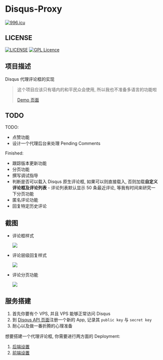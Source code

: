 # Disqus-Proxy

[![996.icu](https://img.shields.io/badge/link-996.icu-red.svg)](https://996.icu) 

## LICENSE

[![LICENSE](https://img.shields.io/badge/license-NPL%20(The%20996%20Prohibited%20License)-blue.svg)](https://github.com/996icu/996.ICU/blob/master/LICENSE)
[![GPL Licence](https://badges.frapsoft.com/os/gpl/gpl.svg?v=103)](https://opensource.org/licenses/GPL-3.0/)  

## 项目描述

Disqus 代理评论框的实现

>这个项目应该只有墙内的和平民众会使用, 所以我也不准备多语言的功能啦
>
>[ Demo 页面](http://szhshp.org/tech/2017/08/20/jekylldisqusproxy.html)



## TODO

TODO:

- 点赞功能
- 设计一个代理后台来处理 Pending Comments

Finished:

- 跟踪版本更新功能
- 分页功能
- 撰写调试指导
- 判断是否可以载入 Disqus 原生评论框, 如果可以则直接载入, 否则加载**自定义评论框及评论列表**
      - 评论列表默认显示 50 条最近评论, 等我有时间来研究一下分页功能 
- 匿名评论功能
- 回复特定历史评论

## 截图

- 评论框样式
   
   ![]( https://i.postimg.cc/mrqknRWX/Image_036.png  )
   
- 评论层级回复样式
   
   ![]( https://i.postimg.cc/4yRdJ5dp/Image_037.png  )

- 评论分页功能

   ![]( https://i.postimg.cc/9M705SWW/Image_038.png )


## 服务搭建

1. 首先你要有个 VPS, 并且 VPS 能够正常访问 Disqus
2. 到 [Disqus API 页面](https://disqus.com/api/applications/)注册一个新的 App, 记录其 `public key` 与 `secret key`
3. 耐心以及做一番折腾的心理准备

想要搭建一个代理评论框, 你需要进行两方面的 Deployment:

1. [   后端设置    ](server/#server-deployment)
2. [前端设置](client/#client-deployment)
